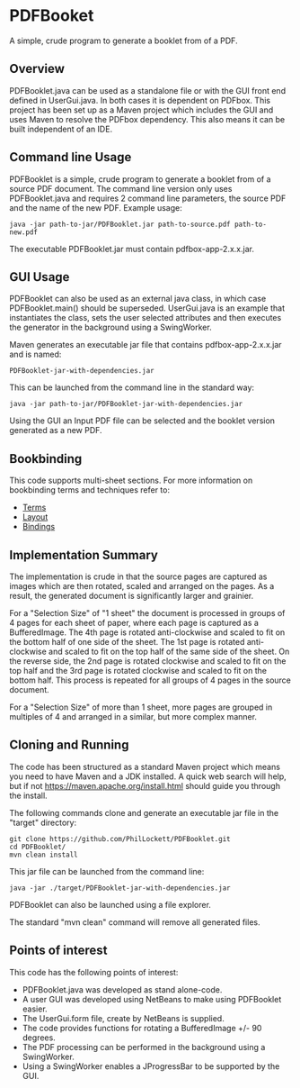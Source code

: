 # PDFBooket

A simple, crude program to generate a booklet from of a PDF.

## Overview

PDFBooklet.java can be used as a standalone file or with the GUI front end 
defined in UserGui.java. In both cases it is dependent on PDFbox. This project 
has been set up as a Maven project which includes the GUI and uses Maven to 
resolve the PDFbox dependency. This also means it can be built independent of 
an IDE.

## Command line Usage

PDFBooklet is a simple, crude program to generate a booklet from of a source 
PDF document. The command line version only uses PDFBooklet.java and requires 
2 command line parameters, the source PDF and the name of the new PDF. Example 
usage:

    java -jar path-to-jar/PDFBooklet.jar path-to-source.pdf path-to-new.pdf

The executable PDFBooklet.jar must contain pdfbox-app-2.x.x.jar.

## GUI Usage

PDFBooklet can also be used as an external java class, in which case 
PDFBooklet.main() should be superseded. UserGui.java is an example that 
instantiates the class, sets the user selected attributes and then executes 
the generator in the background using a SwingWorker.

Maven generates an executable jar file that contains pdfbox-app-2.x.x.jar and 
is named:

    PDFBooklet-jar-with-dependencies.jar

This can be launched from the command line in the standard way:

    java -jar path-to-jar/PDFBooklet-jar-with-dependencies.jar

Using the GUI an Input PDF file can be selected and the booklet version 
generated as a new PDF.

## Bookbinding

This code supports multi-sheet sections. For more information on bookbinding 
terms and techniques refer to:
 * [Terms](https://en.wikipedia.org/wiki/Bookbinding#Terms_and_techniques)
 * [Layout](https://www.formaxprinting.com/blog/2016/11/booklet-layout-how-to-arrange-the-pages-of-a-saddle-stitched-booklet/)
 * [Bindings](https://www.studentbookbinding.co.uk/blog/how-to-set-up-pagination-section-sewn-bindings)


## Implementation Summary

The implementation is crude in that the source pages are captured as images 
which are then rotated, scaled and arranged on the pages. As a result, the 
generated document is significantly larger and grainier.

For a "Selection Size" of "1 sheet" the document is processed in groups of 4 
pages for each sheet of paper, where each page is captured as a BufferedImage. 
The 4th page is rotated anti-clockwise and scaled to fit on the bottom half of 
one side of the sheet. The 1st page is rotated anti-clockwise and scaled to 
fit on the top half of the same side of the sheet. On the reverse side, the 
2nd page is rotated clockwise and scaled to fit on the top half and the 3rd 
page is rotated clockwise and scaled to fit on the bottom half. This process 
is repeated for all groups of 4 pages in the source document.

For a "Selection Size" of more than 1 sheet, more pages are grouped in 
multiples of 4 and arranged in a similar, but more complex manner.

## Cloning and Running

The code has been structured as a standard Maven project which means you need 
to have Maven and a JDK installed. A quick web search will help, but if not 
https://maven.apache.org/install.html should guide you through the install.

The following commands clone and generate an executable jar file in the 
"target" directory:

    git clone https://github.com/PhilLockett/PDFBooklet.git
	cd PDFBooklet/
    mvn clean install

This jar file can be launched from the command line:

    java -jar ./target/PDFBooklet-jar-with-dependencies.jar

PDFBooklet can also be launched using a file explorer.
 
The standard "mvn clean" command will remove all generated files.

## Points of interest

This code has the following points of interest:

  * PDFBooklet.java was developed as stand alone-code.
  * A user GUI was developed using NetBeans to make using PDFBooklet easier.
  * The UserGui.form file, create by NetBeans is supplied.
  * The code provides functions for rotating a BufferedImage +/- 90 degrees.
  * The PDF processing can be performed in the background using a SwingWorker.
  * Using a SwingWorker enables a JProgressBar to be supported by the GUI.
